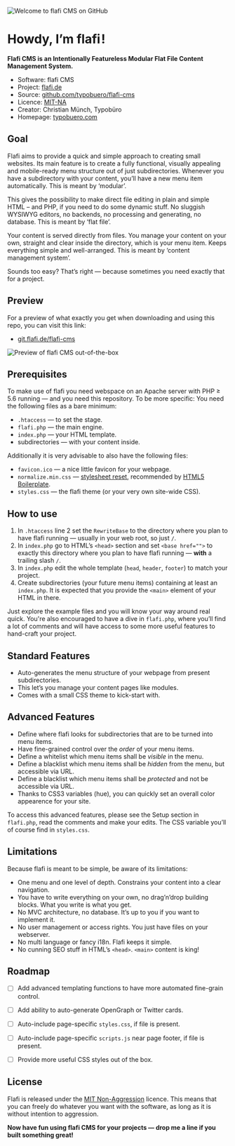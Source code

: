 ![Welcome to flafi CMS on GitHub](https://git.flafi.de/readme-welcome.jpg "Welcome to the flafi repo!")

# Howdy, I’m flafi !

**Flafi CMS is an Intentionally Featureless Modular Flat File Content Management System.**

* Software: flafi CMS
* Project: [flafi.de](https://flafi.de/)
* Source: [github.com/typobuero/flafi-cms](https://github.com/typobuero/flafi-cms/)
* Licence: [MIT-NA](https://github.com/typobuero/flafi-cms/blob/main/LICENCE.txt)
* Creator: Christian Münch, Typobüro
* Homepage: [typobuero.com](https://typobuero.com/)


## Goal

Flafi aims to provide a quick and simple approach to creating small websites. Its main feature is to create a fully functional, visually appealing and mobile-ready menu structure out of just subdirectories. Whenever you have a subdirectory with your content, you’ll have a new menu item automatically. This is meant by ‘modular’.

This gives the possibility to make direct file editing in plain and simple HTML – and PHP, if you need to do some dynamic stuff. No sluggish WYSIWYG editors, no backends, no processing and generating, no database. This is meant by ‘flat file’.

Your content is served directly from files. You manage your content on your own, straight and clear inside the directory, which is your menu item. Keeps everything simple and well-arranged. This is meant by ‘content management system’.

Sounds too easy? That’s right ― because sometimes you need exactly that for a project.

## Preview

For a preview of what exactly you get when downloading and using this repo, you can visit this link:

* [git.flafi.de/flafi-cms](git.flafi.de/flafi-cms/)

![Preview of flafi CMS out-of-the-box](https://git.flafi.de/readme-preview-gitflafide.png "Preview of flafi CMS")

## Prerequisites

To make use of flafi you need webspace on an Apache server with PHP ≥ 5.6 running — and you need this repository. To be more specific: You need the following files as a bare minimum:

- `.htaccess` ― to set the stage.
- `flafi.php` — the main engine.
- `index.php` ― your HTML template.
- subdirectories ― with your content inside.

Additionally it is very advisable to also have the following files:

- `favicon.ico` ― a nice little favicon for your webpage.
- `normalize.min.css` ― [stylesheet reset](https://github.com/necolas/normalize.css), recommended by [HTML5 Boilerplate](https://github.com/h5bp/html5-boilerplate).
- `styles.css` — the flafi theme (or your very own site-wide CSS).


## How to use

1. In `.htaccess` line 2 set the `RewriteBase` to the directory where you plan to have flafi running — usually in your web root, so just `/`.
2. In `index.php` go to HTML’s `<head>` section and set `<base href="">` to exactly this directory where you plan to have flafi running ― **with** a trailing slash `/`.
3. In `index.php` edit the whole template (`head`, `header`, `footer`) to match your project.
4. Create subdirectories (your future menu items) containing at least an `index.php`. It is expected that you provide the `<main>` element of your HTML in there.

Just explore the example files and you will know your way around real quick. You're also encouraged to have a dive in `flafi.php`, where you’ll find a lot of comments and will have access to some more useful features to hand-craft your project.


## Standard Features

* Auto-generates the menu structure of your webpage from present subdirectories.
* This let’s you manage your content pages like modules.
* Comes with a small CSS theme to kick-start with.


## Advanced Features

* Define where flafi looks for subdirectories that are to be turned into menu items.
* Have fine-grained control over the *order* of your menu items.
* Define a whitelist which menu items shall be *visible* in the menu.
* Define a blacklist which menu items shall be *hidden* from the menu, but accessible via URL.
* Define a blacklist which menu items shall be *protected* and not be accessible via URL.
* Thanks to CSS3 variables (hue), you can quickly set an overall color appearence for your site.

To access this advanced features, please see the Setup section in `flafi.php`, read the comments and make your edits. The CSS variable you’ll of course find in `styles.css`.


## Limitations

Because flafi is meant to be simple, be aware of its limitations:

* One menu and one level of depth. Constrains your content into a clear navigation.
* You have to write everything on your own, no drag’n’drop building blocks. What you write is what you get.
* No MVC architecture, no database. It’s up to you if you want to implement it.
* No user management or access rights. You just have files on your webserver.
* No multi language or fancy i18n. Flafi keeps it simple.
* No cunning SEO stuff in HTML’s `<head>`. `<main>` content is king!

## Roadmap

* [ ] Add advanced templating functions to have more automated fine-grain control.
* [ ] Add ability to auto-generate OpenGraph or Twitter cards.
* [ ] Auto-include page-specific `styles.css`, if file is present.
* [ ] Auto-include page-specific `scripts.js` near page footer, if file is present.
* [ ] Provide more useful CSS styles out of the box.


## License

Flafi is released under the [MIT Non-Aggression](https://github.com/typobuero/flafi-cms/blob/main/LICENCE.txt) licence. This means that you can freely do whatever you want with the software, as long as it is without intention to aggression.


**Now have fun using flafi CMS for your projects — drop me a line if you built something great!**